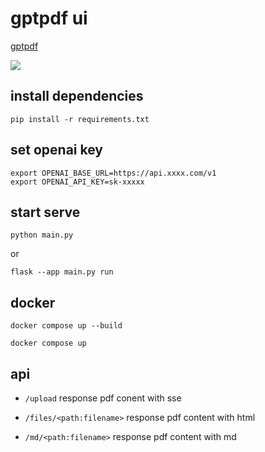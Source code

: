 # gptpdf ui

[gptpdf](https://github.com/CosmosShadow/gptpdf)

![](preview.png)

## install dependencies

```shell
pip install -r requirements.txt
```

## set openai key

```shell
export OPENAI_BASE_URL=https://api.xxxx.com/v1
export OPENAI_API_KEY=sk-xxxxx
```

## start serve

```shell
python main.py
```

or

```shell
flask --app main.py run
```

## docker

```
docker compose up --build

docker compose up
```

## api

- `/upload` response pdf conent with sse

- `/files/<path:filename>`  response pdf content with html

- `/md/<path:filename>`  response pdf content with md
